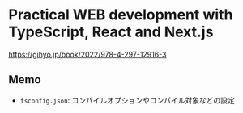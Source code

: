 # Practical WEB development with TypeScript, React and Next.js

https://gihyo.jp/book/2022/978-4-297-12916-3

## Memo

- `tsconfig.json`: コンパイルオプションやコンパイル対象などの設定
